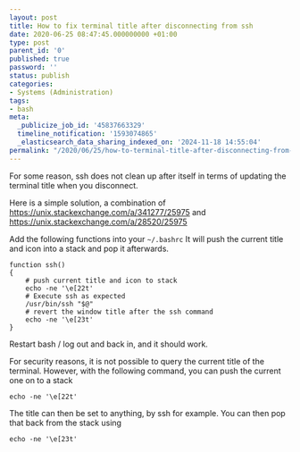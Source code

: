 ```yaml
---
layout: post
title: How to fix terminal title after disconnecting from ssh
date: 2020-06-25 08:47:45.000000000 +01:00
type: post
parent_id: '0'
published: true
password: ''
status: publish
categories:
- Systems (Administration)
tags:
- bash
meta:
  _publicize_job_id: '45837663329'
  timeline_notification: '1593074865'
  _elasticsearch_data_sharing_indexed_on: '2024-11-18 14:55:04'
permalink: "/2020/06/25/how-to-terminal-title-after-disconnecting-from-ssh/"
---
```


For some reason, ssh does not clean up after itself in terms of updating
the terminal title when you disconnect.

Here is a simple solution, a combination of
<https://unix.stackexchange.com/a/341277/25975> and
<https://unix.stackexchange.com/a/28520/25975>

Add the following functions into your `~/.bashrc` It will push the
current title and icon into a stack and pop it afterwards.

``` wp-block-syntaxhighlighter-code
function ssh()
{
    # push current title and icon to stack
    echo -ne '\e[22t'
    # Execute ssh as expected
    /usr/bin/ssh "$@"
    # revert the window title after the ssh command
    echo -ne '\e[23t'
}
```

Restart bash / log out and back in, and it should work.

For security reasons, it is not possible to query the current title of
the terminal. However, with the following command, you can push the
current one on to a stack

``` wp-block-syntaxhighlighter-code
echo -ne '\e[22t'
```

The title can then be set to anything, by ssh for example. You can then
pop that back from the stack using

``` wp-block-syntaxhighlighter-code
echo -ne '\e[23t'
```

